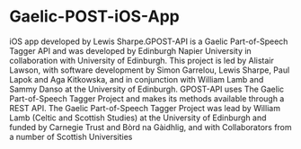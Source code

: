 # Gaelic-POST-iOS-App
iOS app developed by Lewis Sharpe.GPOST-API is a Gaelic Part-of-Speech Tagger API and was developed by Edinburgh Napier University in collaboration with University of Edinburgh. This project is led by Alistair Lawson, with software development by Simon Garrelou, Lewis Sharpe, Paul Lapok and Aga Kitkowska, and in conjunction with William Lamb and Sammy Danso at the University of Edinburgh. GPOST-API uses The Gaelic Part-of-Speech Tagger Project and makes its methods available through a REST API. The Gaelic Part-of-Speech Tagger Project was lead by William Lamb (Celtic and Scottish Studies) at the University of Edinburgh and funded by Carnegie Trust and Bòrd na Gàidhlig, and with Collaborators from a number of Scottish Universities
